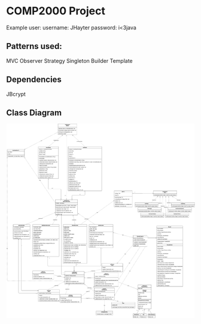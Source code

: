 # COMP2000 Project
Example user:
username: JHayter
password: i<3java
## Patterns used:
MVC
Observer
Strategy
Singleton
Builder
Template
## Dependencies
JBcrypt

## Class Diagram
![Class Diagram](https://raw.githubusercontent.com/mbruty/COMP2000_CW/main/COMP2000%20Class%20Diagram.png?token=ANXUVG3HC2QM4HLEGHUNJO3ABGIOI)

